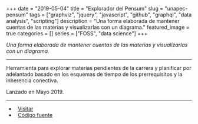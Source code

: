 +++ 
date = "2019-05-04"
title = "Explorador del Pensum"
slug = "unapec-pensum"
tags = ["graphviz", "jquery", "javascript", "github", "graphql", "data analysis", "scripting"]
description = "Una forma elaborada de mantener cuentas de las materias y visualizarlas con un diagrama."
featured_image = true
categories = []
series = ["FOSS", "data science"]
+++

<p>
<em>Una forma elaborada de mantener cuentas de las materias y visualizarlas con un diagrama.</em>
</p>
<hr>
<p>
    Herramienta para explorar materias pendientes de la carrera y planificar por adelantado basado en los esquemas de tiempo de los prerrequisitos y la inherencia conectiva.
</p>
<p>Lanzado en Mayo 2019.</p>
<hr>
<ul>
	<li><i class="fa fa-terminal"></i>&nbsp; <a href="https://netrules.github.io/unapec-pensum/">Visitar</a></li>
	<li><i class="fa fa-download"></i>&nbsp; <a href="https://github.com/netrules/unapec-pensum">Código fuente</a></li>
</ul>